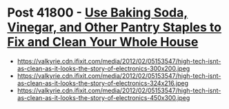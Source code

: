 # Post 41800 - [Use Baking Soda, Vinegar, and Other Pantry Staples to Fix and Clean Your Whole House](https://www.ifixit.com/News/41800/use-baking-soda-vingear-and-other-pantry-staples-to-fix-and-clean-your-whole-house)

- https://valkyrie.cdn.ifixit.com/media/2012/02/05153547/high-tech-isnt-as-clean-as-it-looks-the-story-of-electronics-300x200.jpeg
- https://valkyrie.cdn.ifixit.com/media/2012/02/05153547/high-tech-isnt-as-clean-as-it-looks-the-story-of-electronics-324x216.jpeg
- https://valkyrie.cdn.ifixit.com/media/2012/02/05153547/high-tech-isnt-as-clean-as-it-looks-the-story-of-electronics-450x300.jpeg
